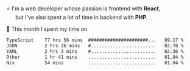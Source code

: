 ⭐ I'm a web developer whose passion is frontend with <b>React</b>,<br/>
&nbsp; &nbsp; &nbsp; but I've also spent a lot of time in backend with <b>PHP</b>.

📅 This month I spent my time on

<!--START_SECTION:waka-->

```txt
TypeScript    77 hrs 56 mins  ######################...   89.17 %
JSON          2 hrs 26 mins   #........................   02.78 %
YAML          2 hrs 3 mins    #........................   02.36 %
Other         1 hr 41 mins    .........................   01.94 %
Nix           54 mins         .........................   01.04 %
```

<!--END_SECTION:waka-->
